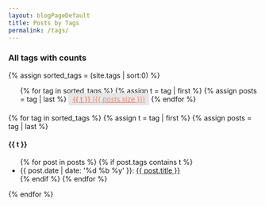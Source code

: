 ```yaml
---
layout: blogPageDefault
title: Posts by Tags
permalink: /tags/
---
```

<style>
	ul.tag-box li {
  display: inline-block;
  list-style: none;
  list-style-image: none;
  margin-bottom: 7px;
}
ul.tag-box li a {
  background: #e6e6e6;
  padding: 4px 8px;
  border-radius: 3px;
  color: #f76b48;
}
ul.tag-box li span.size {
  font-weight: 300;
}
</style>

<h3>All tags with counts</h3>
{% assign sorted_tags = (site.tags | sort:0) %}
<ul class="tag-box">
	{% for tag in sorted_tags %}
		{% assign t = tag | first %}
		{% assign posts = tag | last %}
		<li><a href="#{{ t | downcase }}">{{ t }} <span class="size">({{ posts.size }})</span></a></li>
	{% endfor %}
</ul>

{% for tag in sorted_tags %}
  {% assign t = tag | first %}
  {% assign posts = tag | last %}

<h4 id="{{ t | downcase }}">{{ t }}</h4>
<ul>
{% for post in posts %}
  {% if post.tags contains t %}
    <li>
       <span class="date">{{ post.date | date: '%d %b %y' }}</span>:  <a href="{{ post.url }}">{{ post.title }}</a>
    </li>
  {% endif %}
{% endfor %}
</ul>
{% endfor %}

<!-- Listing posts by tag template from http://github.com/cagrimmett/jekyll-tools -->
